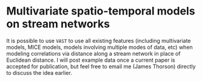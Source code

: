 # Multivariate spatio-temporal models on stream networks

It is possible to use `VAST` to use all existing features (including multivariate models, MICE models, models involving multiple modes of data, etc) when modeling correlations via distance along a stream network in place of Euclidean distance. I will post example data once a current paper is accepted for publication, but feel free to email me (James Thorson) directly to discuss the idea earlier.